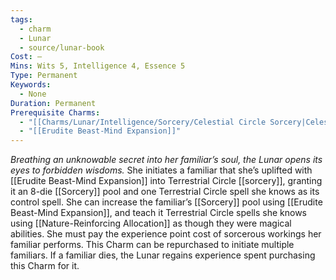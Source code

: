 ```yaml
---
tags:
  - charm
  - Lunar
  - source/lunar-book
Cost: —
Mins: Wits 5, Intelligence 4, Essence 5
Type: Permanent
Keywords:
  - None
Duration: Permanent
Prerequisite Charms:
  - "[[Charms/Lunar/Intelligence/Sorcery/Celestial Circle Sorcery|Celestial Circle Sorcery]]"
  - "[[Erudite Beast-Mind Expansion]]"
---
```

*Breathing an unknowable secret into her familiar’s soul, the Lunar opens its eyes to forbidden wisdoms.*
She initiates a familiar that she’s uplifted with [[Erudite Beast-Mind Expansion]] into Terrestrial Circle [[sorcery]], granting it an 8-die [[Sorcery]] pool and one Terrestrial Circle spell she knows as its control spell. She can increase the familiar’s [[Sorcery]] pool using [[Erudite Beast-Mind Expansion]], and teach it Terrestrial Circle spells she knows using [[Nature-Reinforcing Allocation]] as though they were magical abilities. She must pay the experience point cost of sorcerous workings her familiar performs. This Charm can be repurchased to initiate multiple familiars. If a familiar dies, the Lunar regains experience spent purchasing this Charm for it. 